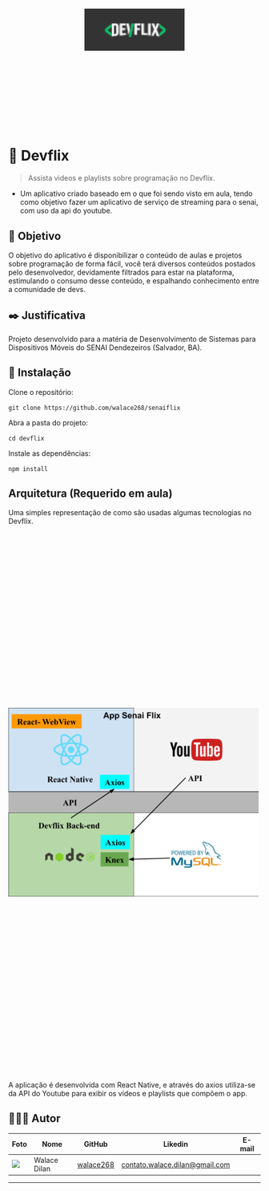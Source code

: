<p align="center">
    <img src="./src/assets/logo.png" width="200px" style="margin: 150px 0" />
</p>

# 🎥 Devflix
> Assista videos e playlists sobre programação no Devflix.

- Um aplicativo criado baseado em  o que foi sendo visto em aula, tendo como objetivo fazer
um aplicativo de serviço de streaming para o senai, com uso da api do youtube.

## :dart: Objetivo

O objetivo do aplicativo é disponibilizar o conteúdo de aulas e projetos sobre programação de forma fácil, você terá diversos conteúdos postados pelo desenvolvedor, devidamente filtrados para estar na plataforma, estimulando o consumo desse conteúdo, e espalhando conhecimento entre a comunidade de devs.

## :black_nib: Justificativa

Projeto desenvolvido para a matéria de Desenvolvimento de Sistemas para Dispositivos Móveis do SENAI Dendezeiros (Salvador, BA).

## :construction_worker: Instalação

Clone o repositório:

```git
git clone https://github.com/walace268/senaiflix
```

Abra a pasta do projeto:

```shell
cd devflix
```

Instale as dependências:

```shell
npm install
```

## Arquitetura (Requerido em aula)

Uma simples representação de como são usadas algumas tecnologias no Devflix.

<img src="Doc/Doc-DevFlix.png" width="500px" style="margin: 350px 0" />

A aplicação é desenvolvida com React Native, e através do axios utiliza-se da API do Youtube para exibir os vídeos e playlists que compõem o app.

## 👨🏼‍💻 Autor

Foto | Nome | GitHub | Likedin | E-mail
---- | ---- | ------ | ------- | ------
<img src="https://avatars1.githubusercontent.com/u/58191082?s=460&v=4" width="100px"> | Walace Dilan | [walace268](https://github.com/walace268) | contato.walace.dilan@gmail.com



---


